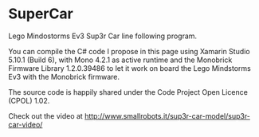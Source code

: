 # SuperCar
Lego Mindostorms Ev3 Sup3r Car line following program.

You can compile the C# code I propose in this page using Xamarin Studio 5.10.1 (Build 6), with Mono 4.2.1 as active runtime and the Monobrick Firmware Library 1.2.0.39486 to let it work on board the Lego Mindstorms Ev3 with the Monobrick firmware.

The source code is happily shared under the Code Project Open Licence (CPOL) 1.02.

Check out the video at http://www.smallrobots.it/sup3r-car-model/sup3r-car-video/
